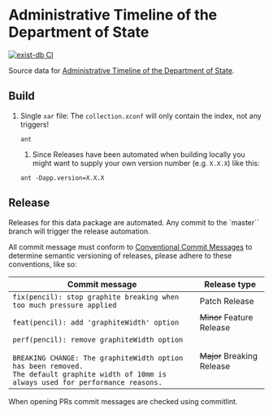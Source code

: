 # Administrative Timeline of the Department of State

[![exist-db CI](https://github.com/HistoryAtState/administrative-timeline/actions/workflows/build.yml/badge.svg)](https://github.com/HistoryAtState/administrative-timeline/actions/workflows/build.yml)

Source data for [Administrative Timeline of the Department of State](https://history.state.gov/departmenthistory/timeline).

## Build

1. Single `xar` file: The `collection.xconf` will only contain the index, not any triggers!

    ```shell
    ant
    ```

    1. Since Releases have been automated when building locally you might want to supply your own version number (e.g. `X.X.X`) like this:

    ```shell
    ant -Dapp.version=X.X.X
    ```

## Release

Releases for this data package are automated. Any commit to the `master`` branch will trigger the release automation.

All commit message must conform to [Conventional Commit Messages](https://www.conventionalcommits.org/en/v1.0.0/) to determine semantic versioning of releases, please adhere to these conventions, like so:

| Commit message  | Release type |
|-----------------|--------------|
| `fix(pencil): stop graphite breaking when too much pressure applied` | Patch Release |
| `feat(pencil): add 'graphiteWidth' option` | ~~Minor~~ Feature Release |
| `perf(pencil): remove graphiteWidth option`<br/><br/>`BREAKING CHANGE: The graphiteWidth option has been removed.`<br/>`The default graphite width of 10mm is always used for performance reasons.` | ~~Major~~ Breaking Release |

When opening PRs commit messages are checked using commitlint.
